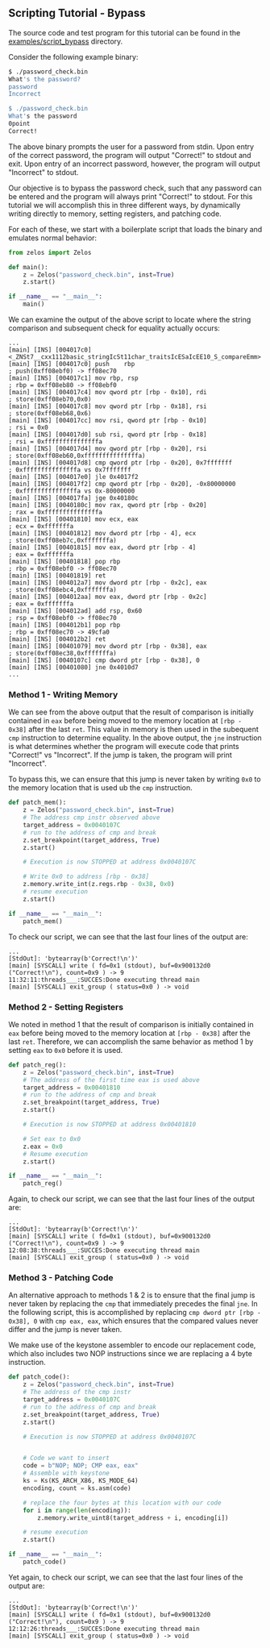 ## Scripting Tutorial - Bypass

The source code and test program for this tutorial can be found in the
[examples/script_bypass](https://github.com/zeropointdynamics/zelos/tree/master/examples/script_bypass) directory.

Consider the following example binary:

```sh
$ ./password_check.bin
What's the password?
password
Incorrect

$ ./password_check.bin
What's the password
0point
Correct!
```

The above binary prompts the user for a password from stdin. Upon
entry of the correct password, the program will output "Correct!" to
stdout and exit. Upon entry of an incorrect password, however, the
program will output "Incorrect" to stdout.

Our objective is to bypass the password check, such that
any password can be entered and the program will always print "Correct!"
to stdout. For this tutorial we will accomplish this in three different ways,
by dynamically writing directly to memory, setting registers, and patching code.

For each of these, we start with a boilerplate script that loads the binary
and emulates normal behavior:

```python
from zelos import Zelos

def main():
    z = Zelos("password_check.bin", inst=True)
    z.start()

if __name__ == "__main__":
    main()
```

We can examine the output of the above script to locate where the string
comparison and subsequent check for equality actually occurs:


```
...
[main] [INS] [004017c0] <_ZNSt7__cxx1112basic_stringIcSt11char_traitsIcESaIcEE10_S_compareEmm>
[main] [INS] [004017c0] push	rbp                                                      ; push(0xff08ebf0) -> ff08ec70
[main] [INS] [004017c1] mov	rbp, rsp                                                  ; rbp = 0xff08eb80 -> ff08ebf0
[main] [INS] [004017c4] mov	qword ptr [rbp - 0x10], rdi                               ; store(0xff08eb70,0x0)
[main] [INS] [004017c8] mov	qword ptr [rbp - 0x18], rsi                               ; store(0xff08eb68,0x6)
[main] [INS] [004017cc] mov	rsi, qword ptr [rbp - 0x10]                               ; rsi = 0x0
[main] [INS] [004017d0] sub	rsi, qword ptr [rbp - 0x18]                               ; rsi = 0xfffffffffffffffa
[main] [INS] [004017d4] mov	qword ptr [rbp - 0x20], rsi                               ; store(0xff08eb60,0xfffffffffffffffa)
[main] [INS] [004017d8] cmp	qword ptr [rbp - 0x20], 0x7fffffff                        ; 0xfffffffffffffffa vs 0x7fffffff
[main] [INS] [004017e0] jle	0x4017f2
[main] [INS] [004017f2] cmp	qword ptr [rbp - 0x20], -0x80000000                       ; 0xfffffffffffffffa vs 0x-80000000
[main] [INS] [004017fa] jge	0x40180c
[main] [INS] [0040180c] mov	rax, qword ptr [rbp - 0x20]                               ; rax = 0xfffffffffffffffa
[main] [INS] [00401810] mov	ecx, eax                                                  ; ecx = 0xfffffffa
[main] [INS] [00401812] mov	dword ptr [rbp - 4], ecx                                  ; store(0xff08eb7c,0xfffffffa)
[main] [INS] [00401815] mov	eax, dword ptr [rbp - 4]                                  ; eax = 0xfffffffa
[main] [INS] [00401818] pop	rbp                                                       ; rbp = 0xff08ebf0 -> ff08ec70
[main] [INS] [00401819] ret
[main] [INS] [004012a7] mov	dword ptr [rbp - 0x2c], eax                               ; store(0xff08ebc4,0xfffffffa)
[main] [INS] [004012aa] mov	eax, dword ptr [rbp - 0x2c]                               ; eax = 0xfffffffa
[main] [INS] [004012ad] add	rsp, 0x60                                                 ; rsp = 0xff08ebf0 -> ff08ec70
[main] [INS] [004012b1] pop	rbp                                                       ; rbp = 0xff08ec70 -> 49cfa0
[main] [INS] [004012b2] ret
[main] [INS] [00401079] mov	dword ptr [rbp - 0x38], eax                               ; store(0xff08ec38,0xfffffffa)
[main] [INS] [0040107c] cmp	dword ptr [rbp - 0x38], 0
[main] [INS] [00401080] jne	0x4010d7
...

```

### Method 1 - Writing Memory

We can see from the above output that the result of comparison is
initially contained in `eax` before being moved to the memory location
at `[rbp - 0x38]` after the last `ret`. This value in memory is then
used in the subequent `cmp` instruction to determine equality. In the
above output, the `jne` instruction is what determines whether the
program will execute code that prints "Correct!" vs "Incorrect". If the
jump is taken, the program will print "Incorrect".

To bypass this, we can ensure that this jump is never taken by writing
`0x0` to the memory location that is used ub the `cmp` instruction.

```python
def patch_mem():
    z = Zelos("password_check.bin", inst=True)
    # The address cmp instr observed above
    target_address = 0x0040107C
    # run to the address of cmp and break
    z.set_breakpoint(target_address, True)
    z.start()

    # Execution is now STOPPED at address 0x0040107C

    # Write 0x0 to address [rbp - 0x38]
    z.memory.write_int(z.regs.rbp - 0x38, 0x0)
    # resume execution
    z.start()

if __name__ == "__main__":
    patch_mem()
```

To check our script, we can see that the last four lines of the output are:

```
...
[StdOut]: 'bytearray(b'Correct!\n')'
[main] [SYSCALL] write ( fd=0x1 (stdout), buf=0x900132d0 ("Correct!\n"), count=0x9 ) -> 9
11:32:11:threads___:SUCCES:Done executing thread main
[main] [SYSCALL] exit_group ( status=0x0 ) -> void
```

### Method 2 - Setting Registers

We noted in method 1 that the result of comparison is initially contained in `eax` before being moved to the memory location at `[rbp - 0x38]` after the last `ret`. Therefore,
we can accomplish the same behavior as method 1 by setting `eax` to `0x0` before
it is used.

```python
def patch_reg():
    z = Zelos("password_check.bin", inst=True)
    # The address of the first time eax is used above
    target_address = 0x00401810
    # run to the address of cmp and break
    z.set_breakpoint(target_address, True)
    z.start()

    # Execution is now STOPPED at address 0x00401810

    # Set eax to 0x0
    z.eax = 0x0
    # Resume execution
    z.start()

if __name__ == "__main__":
    patch_reg()
```

Again, to check our script, we can see that the last four lines of the output are:

```
...
[StdOut]: 'bytearray(b'Correct!\n')'
[main] [SYSCALL] write ( fd=0x1 (stdout), buf=0x900132d0 ("Correct!\n"), count=0x9 ) -> 9
12:08:38:threads___:SUCCES:Done executing thread main
[main] [SYSCALL] exit_group ( status=0x0 ) -> void
```

### Method 3 - Patching Code

An alternative approach to methods 1 & 2 is to ensure that the final
jump is never taken by replacing the `cmp` that immediately precedes the
final `jne`. In the following script, this is accomplished by replacing
`cmp dword ptr [rbp - 0x38], 0` with `cmp eax, eax`, which ensures that
the compared values never differ and the jump is never taken.

We make use of the keystone assembler to encode our replacement code, which
also includes two NOP instructions since we are replacing a 4 byte instruction.

```python
def patch_code():
    z = Zelos("password_check.bin", inst=True)
    # The address of the cmp instr
    target_address = 0x0040107C
    # run to the address of cmp and break
    z.set_breakpoint(target_address, True)
    z.start()

    # Execution is now STOPPED at address 0x0040107C


    # Code we want to insert
    code = b"NOP; NOP; CMP eax, eax"
    # Assemble with keystone
    ks = Ks(KS_ARCH_X86, KS_MODE_64)
    encoding, count = ks.asm(code)

    # replace the four bytes at this location with our code
    for i in range(len(encoding)):
        z.memory.write_uint8(target_address + i, encoding[i])

    # resume execution
    z.start()

if __name__ == "__main__":
    patch_code()
```

Yet again, to check our script, we can see that the last four lines of the output are:

```
...
[StdOut]: 'bytearray(b'Correct!\n')'
[main] [SYSCALL] write ( fd=0x1 (stdout), buf=0x900132d0 ("Correct!\n"), count=0x9 ) -> 9
12:12:26:threads___:SUCCES:Done executing thread main
[main] [SYSCALL] exit_group ( status=0x0 ) -> void
```
